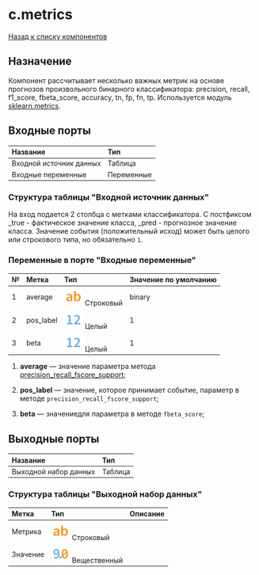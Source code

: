 # c.metrics

[Назад к списку компонентов](../README.md)

## Назначение

Компонент рассчитывает несколько важных метрик на основе прогнозов произвольного бинарного классификатора: precision, recall, f1_score, fbeta_score, accuracy, tn, fp, fn, tp.
Используется модуль [sklearn.metrics](https://scikit-learn.org/stable/modules/model_evaluation.html). 

## Входные порты

| Название                | Тип        |
|:------------------------|:-----------|
| Входной источник данных | Таблица    |
| Входные переменные      | Переменные |

### Структура таблицы "Входной источник данных"

На вход подается 2 столбца с метками классификатора. С постфиксом _true - фактическое значение класса, _pred - прогнозное значение класса. Значение события (положительный исход) может быть целого или строкового типа, но обязательно `1`.

### Переменные в порте "Входные переменные"

| №  | Метка     | Тип                              | Значение по умолчанию  |
|:---|:----------|:---------------------------------|:-----------------------|
| 1  | average   | ![](./img/string.svg) Строковый  | binary                 |
| 2  | pos_label | ![](./img/integer.svg) Целый     | 1                      |
| 3  | beta      | ![](./img/integer.svg) Целый     | 1                      |

1. **average** — значение параметра метода [precision_recall_fscore_support](https://scikit-learn.org/stable/modules/generated/sklearn.metrics.precision_recall_fscore_support.html);

2. **pos_label** — значение, которое принимает событие, параметр в методе `precision_recall_fscore_support`;

3. **beta** — значениедля параметра в методе `fbeta_score`;

## Выходные порты

| Название              | Тип        |
|:----------------------|:-----------|
| Выходной набор данных | Таблица    |

### Структура таблицы "Выходной набор данных"

| Метка             | Тип                                    | Описание          |
|:------------------|:---------------------------------------|:------------------|
| Метрика           | ![](./img/string.svg) Строковый        |                   |
| Значение          | ![](./img/realnumber.svg) Вещественный |                   |

